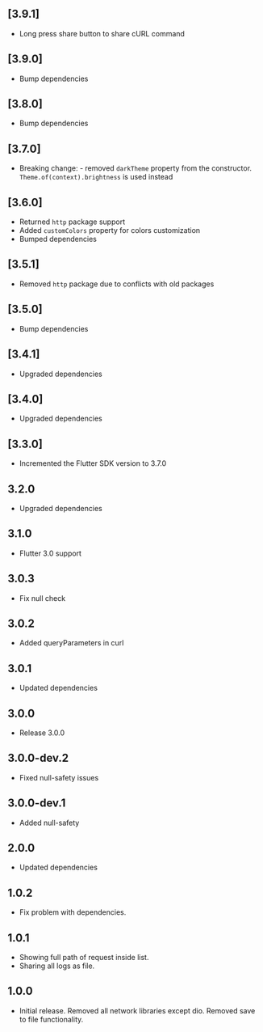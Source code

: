 ## [3.9.1]
- Long press share button to share cURL command

## [3.9.0]
- Bump dependencies

## [3.8.0]
- Bump dependencies

## [3.7.0]
- Breaking change: - removed `darkTheme` property from the constructor. `Theme.of(context).brightness` is used instead

## [3.6.0]
- Returned `http` package support
- Added `customColors` property for colors customization
- Bumped dependencies

## [3.5.1]
- Removed `http` package due to conflicts with old packages

## [3.5.0]
- Bump dependencies

## [3.4.1]
- Upgraded dependencies

## [3.4.0]
- Upgraded dependencies

## [3.3.0]
- Incremented the Flutter SDK version to 3.7.0

## 3.2.0

* Upgraded dependencies

## 3.1.0

* Flutter 3.0 support

## 3.0.3

* Fix null check

## 3.0.2

* Added queryParameters in curl

## 3.0.1

* Updated dependencies

## 3.0.0

* Release 3.0.0

## 3.0.0-dev.2

* Fixed null-safety issues

## 3.0.0-dev.1

* Added null-safety

## 2.0.0

* Updated dependencies

## 1.0.2

* Fix problem with dependencies.

## 1.0.1

* Showing full path of request inside list.
* Sharing all logs as file.

## 1.0.0

* Initial release. Removed all network libraries except dio. Removed save to file functionality.
